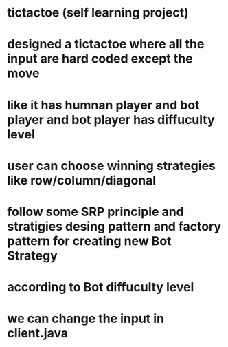 # tictactoe (self learning project)
# designed a tictactoe where all the input are hard coded except the move
# like it has humnan player and bot player and bot player has diffuculty level
# user can choose winning strategies like row/column/diagonal 
# follow some SRP principle and stratigies desing pattern and factory pattern for creating new Bot Strategy
# according to Bot diffuculty level 
# we can change the input in client.java 
# 